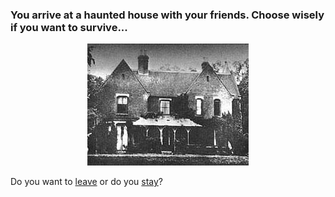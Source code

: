 ### You arrive at a haunted house with your friends. Choose wisely if you want to survive...

<p align="center">
  <img src="pictures/borley.jpg">
</p>

Do you want to [leave](situations/leave.md) or do you [stay](situations/stay.md)?
